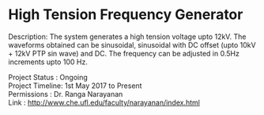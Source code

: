 # High Tension Frequency Generator

Description: The system generates a high tension voltage upto 12kV. The waveforms obtained can be sinusoidal, sinusoidal with DC offset (upto 10kV + 12kV PTP sin wave) and DC. The frequency can be adjusted in 0.5Hz increments upto 100 Hz. <br />

Project Status  : Ongoing <br />
Project Timeline: 1st May 2017 to Present <br />
Permissions     : Dr. Ranga Narayanan<br /> 
Link            : http://www.che.ufl.edu/faculty/narayanan/index.html <br />
